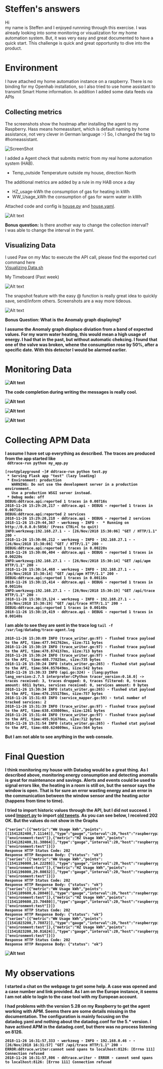 # Steffen's answers

Hi<br>
my name is Steffen and I enjoyed runnning through this exercise. I was already
looking into some monitoring or visualization for my home automation system. But, 
it was very easy and great documented to have a quick start. This challenge is quick
and great opportunity to dive into the product.<br>

# Environment
I have attached my home automation instance on a raspberry. There is no
binding for my Openhab installation, so I also tried to use home assistant
to transmit Smart Home information. In addition I added some data feeds via APIs<br>

## Collecting metrics
The screenshots show the hostmap after installing the agent to my Raspberry.
Hass means homeassitant, which is default naming by home assistance, not very clever in German language :-)
So, I changed the tag to \#homeassistant.

![ScreenShot](https://github.com/mod42/hiring-engineers/raw/master/screenshots/hostmap_details.png)

I added a Agent check that submits metric from my real home automation system (HAB). <br>
*	Temp_outside Temperature outside my house, direction North 

The additional metrics are added by a rule in my HAB once a day<br>
* HZ_usage-kWh the consumption of gas for heating in kWh<br>
* WW_Usage_kWh the consumption of gas for warm water in kWh<br>

Attached code and config is [house.py](src/house.py) and [house.yaml](src/house.yaml).

![Alt text](screenshots/openhab.png?raw=true "Openhab")

<b>Bonus question:</b> Is there another way to change the collection interval? <br>
 I was able to change the interval in the yaml.

## Visualizing Data

I used Paw on my Mac to execute the API call, please find the exported curl command here <br>
[Visualizing Data.sh](src/Visualizing_Data.sh)

My Timeboard (Past week)

 ![Alt text](screenshots/dashboard.png?raw=true "Dashboard")

The snapshot feature with the easy @ function is really great idea to quickly
save, send/inform others. Screenshots are a way more tideous. 

 ![Alt text](screenshots/snapshot.png?raw=true "Dashboard")


<b>Bonus Question:<b> What is the Anomaly graph displaying?<br>

I assume the Anomaly graph displace diviation from a band of expected values.
For my warm water heating, this would mean a high usage of energy. I had that in
the past, but without automatic chekcing. I found that one of the valve was broken,
whene the consumption rose by 50%, after a specific date. With this detector I would 
be alarmed earlier.

# Monitoring Data

![Alt text](screenshots/temp_step1+2.png?raw=true "temp_step1+2")


The code completion during writing the messages is really cool.

![Alt text](screenshots/alert_message.png?raw=true "alert_message")


![Alt text](screenshots/email_planned_downtime.png?raw=true "Email for planned downtime")

![Alt text](screenshots/alert_message.png?raw=true "alert_message")

# Collecting APM Data

I assume I have set up everything as described. The traces are produced from the app started like<br>
` ddtrace-run python my_app.py`

```shell
[root@playground ~]# ddtrace-run python test.py
 * Serving Flask app "test" (lazy loading)
 * Environment: production
   WARNING: Do not use the development server in a production environment.
   Use a production WSGI server instead.
 * Debug mode: off
DEBUG:ddtrace.api:reported 1 traces in 0.00716s
2018-11-26 15:29:20,217 - ddtrace.api - DEBUG - reported 1 traces in 0.00716s
DEBUG:ddtrace.api:reported 2 services
2018-11-26 15:29:20,218 - ddtrace.api - DEBUG - reported 2 services
2018-11-26 15:29:44,367 - werkzeug - INFO -  * Running on http://0.0.0.0:5050/ (Press CTRL+C to quit)
INFO:werkzeug:192.168.27.1 - - [26/Nov/2018 15:30:06] "GET / HTTP/1.1" 200 -
2018-11-26 15:30:06,212 - werkzeug - INFO - 192.168.27.1 - - [26/Nov/2018 15:30:06] "GET / HTTP/1.1" 200 -
DEBUG:ddtrace.api:reported 1 traces in 0.00220s
2018-11-26 15:30:06,404 - ddtrace.api - DEBUG - reported 1 traces in 0.00220s
INFO:werkzeug:192.168.27.1 - - [26/Nov/2018 15:30:14] "GET /api/apm HTTP/1.1" 200 -
2018-11-26 15:30:14,468 - werkzeug - INFO - 192.168.27.1 - - [26/Nov/2018 15:30:14] "GET /api/apm HTTP/1.1" 200 -
DEBUG:ddtrace.api:reported 1 traces in 0.00116s
2018-11-26 15:30:15,414 - ddtrace.api - DEBUG - reported 1 traces in 0.00116s
INFO:werkzeug:192.168.27.1 - - [26/Nov/2018 15:30:19] "GET /api/trace HTTP/1.1" 200 -
2018-11-26 15:30:19,124 - werkzeug - INFO - 192.168.27.1 - - [26/Nov/2018 15:30:19] "GET /api/trace HTTP/1.1" 200 -
DEBUG:ddtrace.api:reported 1 traces in 0.00140s
2018-11-26 15:30:19,419 - ddtrace.api - DEBUG - reported 1 traces in 0.00140s
```

I am able to see they are sent in the trace log `tail -f /var/log/datadog/trace-agent.log`

```shell
2018-11-26 15:30:09 INFO (trace_writer.go:97) - flushed trace payload to the API, time:477.941762ms, size:711 bytes
2018-11-26 15:30:19 INFO (trace_writer.go:97) - flushed trace payload to the API, time:478.874137ms, size:713 bytes
2018-11-26 15:30:24 INFO (trace_writer.go:97) - flushed trace payload to the API, time:488.77825ms, size:735 bytes
2018-11-26 15:30:24 INFO (stats_writer.go:265) - flushed stat payload to the API, time:504.857649ms, size:542 bytes
2018-11-26 15:30:33 INFO (api.go:324) - [lang:python lang_version:2.7.5 interpreter:CPython tracer_version:0.16.0] -> traces received: 3, traces dropped: 0, traces filtered: 0, traces amount: 6811 bytes, services received: 0, services amount: 0 bytes
2018-11-26 15:30:34 INFO (stats_writer.go:265) - flushed stat payload to the API, time:476.255178ms, size:757 bytes
2018-11-26 15:31:03 INFO (service_mapper.go:59) - total number of tracked services: 2
2018-11-26 15:31:39 INFO (trace_writer.go:97) - flushed trace payload to the API, time:638.438009ms, size:1261 bytes
2018-11-26 15:31:44 INFO (trace_writer.go:97) - flushed trace payload to the API, time:495.91676ms, size:712 bytes
2018-11-26 15:31:54 INFO (stats_writer.go:265) - flushed stat payload to the API, time:480.624009ms, size:564 bytes
```


But I am not able to see anything in the web console.
# Final Question

I think monitoring my house with Datadog would be a great thing. As I described above, monitoring
energy consumption and detecting anomalis is great for maintenance and savings. Alerts and events could
be used to signal errors like, the heating in a room is still on, but the sensor says the window
is open. That is for sure an error wasting energy and an error in the communication between the window
sensor and the heating actor (happens from time to time).   

I tried to import historic values through the API, but I did not succeed. I used [Import.py](src/import.py)
to import [old tweets](src/2018_11.json). As you can see below, I received 202 OK. But the values do not show in the 
Graphs

```shell
{"series":[{"metric":"WW Usage kWh","points":[[1541282400,7.11144]],"type":"gauge","interval":20,"host":"raspberrypi","tags":["environment:test"]},{"metric":"HZ Usage kWh","points":[[1541282400,31.38064]],"type":"gauge","interval":20,"host":"raspberrypi","tags":["environment:test"]}]}
Response HTTP Status Code: 202
Response HTTP Response Body: {"status": "ok"}
{"series":[{"metric":"WW Usage kWh","points":[[1541196000,14.22288]],"type":"gauge","interval":20,"host":"raspberrypi","tags":["environment:test"]},{"metric":"HZ Usage kWh","points":[[1541196000,29.80032]],"type":"gauge","interval":20,"host":"raspberrypi","tags":["environment:test"]}]}
Response HTTP Status Code: 202
Response HTTP Response Body: {"status": "ok"}
{"series":[{"metric":"WW Usage kWh","points":[[1541109600,6.20840]],"type":"gauge","interval":20,"host":"raspberrypi","tags":["environment:test"]},{"metric":"HZ Usage kWh","points":[[1541109600,23.70480]],"type":"gauge","interval":20,"host":"raspberrypi","tags":["environment:test"]}]}
Response HTTP Status Code: 202
Response HTTP Response Body: {"status": "ok"}
{"series":[{"metric":"WW Usage kWh","points":[[1541023200,7.78872]],"type":"gauge","interval":20,"host":"raspberrypi","tags":["environment:test"]},{"metric":"HZ Usage kWh","points":[[1541023200,30.81624]],"type":"gauge","interval":20,"host":"raspberrypi","tags":["environment:test"]}]}
Response HTTP Status Code: 202
Response HTTP Response Body: {"status": "ok"}
```

![Alt text](screenshots/heating_prob.png?raw=true "Heating graph")

# My observations

I started a chat on the webpage to get some help. A case was opened and a case number and
link provided. As I am on the Europe instance, it seems I am not able to login to the case tool
with my European account.

I had problems with the version 5.28 on my Raspberry to get the agent working with APM. Seems 
there are some details missing in the documentation. The configuration is mainly focusing on the 
datadog.yaml and nothing about the datadog.conf for the 5.* version. I have actived APM in the 
datadog.conf, but there was no process listening on 8126.

```shell
2018-11-26 16:31:57,333 - werkzeug - INFO - 192.168.0.46 - - [26/Nov/2018 16:31:57] "GET /api/trace HTTP/1.1" 200 -
ERROR:ddtrace.writer:cannot send spans to localhost:8126: [Errno 111] Connection refused
2018-11-26 16:31:57,806 - ddtrace.writer - ERROR - cannot send spans to localhost:8126: [Errno 111] Connection refused
```




